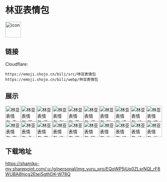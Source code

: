 # 林亚表情包
<img src="https://emoji.shojo.cn/bili/src/林亚表情包/icon.png" width="50" height="50" alt="icon">

## 链接
Cloudflare:
```
https://emoji.shojo.cn/bili/src/林亚表情包
https://emoji.shojo.cn/bili/webp/林亚表情包
```
## 展示
<img src="https://emoji.shojo.cn/bili/src/林亚表情包/林亚表情包-春日.png" width="50" height="50" alt="林亚表情包-春日"><img src="https://emoji.shojo.cn/bili/src/林亚表情包/林亚表情包-再见.png" width="50" height="50" alt="林亚表情包-再见"><img src="https://emoji.shojo.cn/bili/src/林亚表情包/林亚表情包-晚安.png" width="50" height="50" alt="林亚表情包-晚安"><img src="https://emoji.shojo.cn/bili/src/林亚表情包/林亚表情包-别急.png" width="50" height="50" alt="林亚表情包-别急"><img src="https://emoji.shojo.cn/bili/src/林亚表情包/林亚表情包-不简单.png" width="50" height="50" alt="林亚表情包-不简单"><img src="https://emoji.shojo.cn/bili/src/林亚表情包/林亚表情包-打太极.png" width="50" height="50" alt="林亚表情包-打太极"><img src="https://emoji.shojo.cn/bili/src/林亚表情包/林亚表情包-弹吉他.png" width="50" height="50" alt="林亚表情包-弹吉他"><img src="https://emoji.shojo.cn/bili/src/林亚表情包/林亚表情包-读诗中.png" width="50" height="50" alt="林亚表情包-读诗中"><img src="https://emoji.shojo.cn/bili/src/林亚表情包/林亚表情包-给你点赞.png" width="50" height="50" alt="林亚表情包-给你点赞"><img src="https://emoji.shojo.cn/bili/src/林亚表情包/林亚表情包-咳咳.png" width="50" height="50" alt="林亚表情包-咳咳"><img src="https://emoji.shojo.cn/bili/src/林亚表情包/林亚表情包-画饼.png" width="50" height="50" alt="林亚表情包-画饼"><img src="https://emoji.shojo.cn/bili/src/林亚表情包/林亚表情包-救救孩子.png" width="50" height="50" alt="林亚表情包-救救孩子"><img src="https://emoji.shojo.cn/bili/src/林亚表情包/林亚表情包-卷起来.png" width="50" height="50" alt="林亚表情包-卷起来"><img src="https://emoji.shojo.cn/bili/src/林亚表情包/林亚表情包-没眼看.png" width="50" height="50" alt="林亚表情包-没眼看"><img src="https://emoji.shojo.cn/bili/src/林亚表情包/林亚表情包-强势围观.png" width="50" height="50" alt="林亚表情包-强势围观"><img src="https://emoji.shojo.cn/bili/src/林亚表情包/林亚表情包-狮吼.png" width="50" height="50" alt="林亚表情包-狮吼"><img src="https://emoji.shojo.cn/bili/src/林亚表情包/林亚表情包-收收味.png" width="50" height="50" alt="林亚表情包-收收味"><img src="https://emoji.shojo.cn/bili/src/林亚表情包/林亚表情包-听音乐.png" width="50" height="50" alt="林亚表情包-听音乐"><img src="https://emoji.shojo.cn/bili/src/林亚表情包/林亚表情包-投降.png" width="50" height="50" alt="林亚表情包-投降"><img src="https://emoji.shojo.cn/bili/src/林亚表情包/林亚表情包-优雅.png" width="50" height="50" alt="林亚表情包-优雅">

## 下载地址

https://shamiko-my.sharepoint.com/:u:/g/personal/img_yuru_pro/EQqWP5jUq0ZLsrNQl_rF8WUBA8hjcg2EteiSgthDK-W78Q